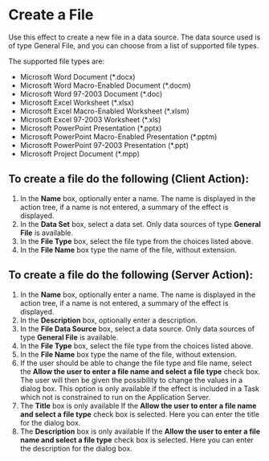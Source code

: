 # Create a File

Use this effect to create a new file in a data source. The data source used is of type General File, and you can choose from a list of supported file types.

The supported file types are:

*   Microsoft Word Document (*.docx)
*   Microsoft Word Macro-Enabled Document (*.docm)
*   Microsoft Word 97-2003 Document (*.doc)
*   Microsoft Excel Worksheet (*.xlsx)
*   Microsoft Excel Macro-Enabled Worksheet (*.xlsm)
*   Microsoft Excel 97-2003 Worksheet (*.xls)
*   Microsoft PowerPoint Presentation (*.pptx)
*   Microsoft PowerPoint Macro-Enabled Presentation (*.pptm)
*   Microsoft PowerPoint 97-2003 Presentation (*.ppt)
*   Microsoft Project Document (*.mpp)

## To create a file do the following (Client Action):

1.  In the **Name** box, optionally enter a name. The name is displayed in the action tree, if a name is not entered, a summary of the effect is displayed.
2.  In the **Data Set** box, select a data set. Only data sources of type **General File** is available.
3.  In the **File Type** box, select the file type from the choices listed above.
4.  In the **File Name** box type the name of the file, without extension.


## To create a file do the following (Server Action):

1.  In the **Name** box, optionally enter a name. The name is displayed in the action tree, if a name is not entered, a summary of the effect is displayed.
2.  In the **Description** box, optionally enter a description.
3.  In the **File Data Source** box, select a data source. Only data sources of type **General File** is available.
4.  In the **File Type** box, select the file type from the choices listed above.
5.  In the **File Name** box type the name of the file, without extension.
6.  If the user should be able to change the file type and file name, select the **Allow the user to enter a file name and select a file type** check box. The user will then be given the possibility to change the values in a dialog box. This option is only available if the effect is included in a Task which not is constrained to run on the Application Server.
7.  The **Title** box is only available If the **Allow the user to enter a file name and select a file type** check box is selected. Here you can enter the title for the dialog box.
8.  The **Description** box is only available If the **Allow the user to enter a file name and select a file type** check box is selected. Here you can enter the description for the dialog box.
